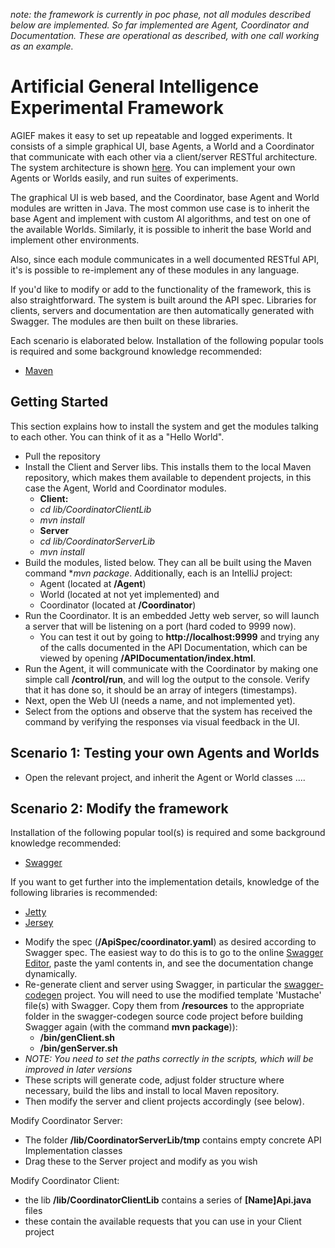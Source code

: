 *note: the framework is currently in poc phase, not all modules described below are implemented. So far implemented are Agent, Coordinator and Documentation. These are operational as described, with one call working as an example.*

# Artificial General Intelligence Experimental Framework

AGIEF makes it easy to set up repeatable and logged experiments. It consists of a simple graphical UI, base Agents, a World and a Coordinator that communicate with each other via a client/server RESTful architecture. The system architecture is shown [here](https://github.com/ProjectAGI/agi/blob/master/resources/AGIHighLevelDesignSystemArchitecture.png). You can implement your own Agents or Worlds easily, and run suites of experiments.

The graphical UI is web based, and the Coordinator, base Agent and World modules are written in Java. The most common use case is to inherit the base Agent and implement with custom AI algorithms, and test on one of the available Worlds. Similarly, it is possible to inherit the base World and implement other environments.

Also, since each module communicates in a well documented RESTful API, it's is possible to re-implement any of these modules in any language.

If you'd like to modify or add to the functionality of the framework, this is also straightforward. The system is built around the API spec. Libraries for clients, servers and documentation are then automatically generated with Swagger. The modules are then built on these libraries.


Each scenario is elaborated below.
Installation of the following popular tools is required and some background knowledge recommended:
- [Maven](https://maven.apache.org/) 



## Getting Started
This section explains how to install the system and get the modules talking to each other. You can think of it as a "Hello World".

* Pull the repository
* Install the Client and Server libs. This installs them to the local Maven repository, which makes them available to dependent projects, in this case the Agent, World and Coordinator modules.
	*	**Client:**
	* 	_cd lib/CoordinatorClientLib_
	*	_mvn install_
	*	**Server**
	* 	_cd lib/CoordinatorServerLib_
	*	_mvn install_
* Build the modules, listed below. They can all be built using the Maven command **mvn package*. Additionally, each is an IntelliJ project:
	*	Agent (located at **/Agent**)
	*	World (located at not yet implemented) and
	* 	Coordinator (located at **/Coordinator**)
* Run the Coordinator. It is an embedded Jetty web server, so will launch a server that will be listening on a port (hard coded to 9999 now).
	*	You can test it out by going to **http://localhost:9999** and trying any of the calls documented in the API Documentation, which can be viewed by opening **/APIDocumentation/index.html**.
* Run the Agent, it will communicate with the Coordinator by making one simple call **/control/run**, and will log the output to the console. Verify that it has done so, it should be an array of integers (timestamps).
* Next, open the Web UI (needs a name, and not implemented yet).
* Select from the options and observe that the system has received the command by verifying the responses via visual feedback in the UI.


## Scenario 1: Testing your own Agents and Worlds
* Open the relevant project, and inherit the Agent or World classes ....



## Scenario 2: Modify the framework

Installation of the following popular tool(s) is required and some background knowledge recommended:
- [Swagger](http://swagger.io/)

If you want to get further into the implementation details, knowledge of the following libraries is recommended:
- [Jetty](http://www.eclipse.org/jetty/)
- [Jersey](https://jersey.java.net/)

* Modify the spec (**/ApiSpec/coordinator.yaml**) as desired according to Swagger spec. The easiest way to do this is to go to the online [Swagger Editor](http://editor.swagger.io/#/), paste the yaml contents in, and see the documentation change dynamically.
* Re-generate client and server using Swagger, in particular the [swagger-codegen](https://github.com/swagger-api/swagger-codegen) project. You will need to use the modified template 'Mustache' file(s) with Swagger. Copy them from **/resources** to the appropriate folder in the swagger-codegen source code project before building Swagger again (with the command **mvn package**)):
	* **/bin/genClient.sh**
	* **/bin/genServer.sh**
* *NOTE: You need to set the paths correctly in the scripts, which will be improved in later versions*
* These scripts will generate code, adjust folder structure where necessary, build the libs and install to local Maven repository.
* Then modify the server and client projects accordingly (see below).


Modify Coordinator Server:

* The folder **/lib/CoordinatorServerLib/tmp** contains empty concrete API Implementation classes
* Drag these to the Server project and modify as you wish


Modify Coordinator Client:

* the lib **/lib/CoordinatorClientLib** contains a series of **[Name]Api.java** files
* these contain the available requests that you can use in your Client project
